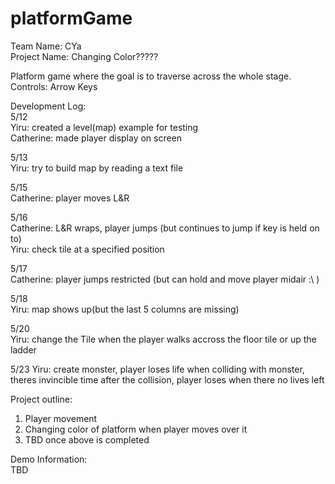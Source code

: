 # platformGame

Team Name: CYa   
Project Name: Changing Color?????

Platform game where the goal is to traverse across the whole stage.   
Controls: Arrow Keys   

Development Log:  
5/12   
Yiru: created a level(map) example for testing  
Catherine: made player display on screen

5/13   
Yiru: try to build map by reading a text file

5/15   
Catherine: player moves L&R  

5/16  
Catherine: L&R wraps, player jumps (but continues to jump if key is held on to)  
Yiru: check tile at a specified position  

5/17  
Catherine: player jumps restricted (but can hold and move player midair :\ )    

5/18  
Yiru: map shows up(but the last 5 columns are missing)  

5/20  
Yiru: change the Tile when the player walks accross the floor tile or up the ladder  

5/23
Yiru: create monster, player loses life when colliding with monster, theres invincible time after the collision, player loses when there no lives left

Project outline:  
1. Player movement  
2. Changing color of platform when player moves over it  
3. TBD once above is completed  

Demo Information:  
TBD 
